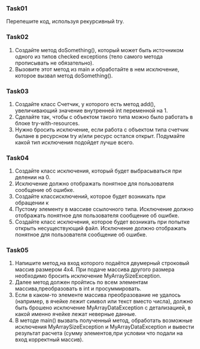 ### Task01
Перепешите код, используя рекурсивный try.
### Task02
1. Создайте метод doSomething(), который может быть источником одного из типов checked exceptions (тело самого метода прописывать не обязательно).
2. Вызовите этот метод из main и обработайте в нем исключение, которое вызвал метод doSomething().
### Task03
1. Создайте класс Счетчик, у которого есть метод add(), увеличивающий значение внутренней int переменной на 1. 
2. Сделайте так, чтобы с объектом такого типа можно было работать в блоке try-with-resources. 
3. Нужно бросить исключение, если работа с объектом типа счетчик былане в ресурсном try  и/или ресурс остался открыт. Подумайте какой тип исключения подойдет лучше всего.
### Task04
1. Создайте класс исключения, который будет выбрасываться при делении на 0.
2. Исключение должно отображать понятное для пользователя сообщение об ошибке.
2. Создайте классисключений, которое будет возникать при обращении к 
3. Пустому элементу в массиве ссылочного типа. Исключение должно  отображать понятное для пользователя сообщение об ошибке.
4. Создайте класс исключения, которое будет возникать при попытке открыть несуществующий файл. Исключение должно отображать понятное для
пользователя сообщение об ошибке.
### Task05
1. Напишите метод,на вход которого подаётся двумерный строковый массив размером 4х4. При подаче массива другого размера необходимо бросить исключение MyArraySizeException.
2. Далее метод должен пройтись по всем элементам массива,преобразовать в int и просуммировать. 
3. Если в каком-то элементе массива преобразование не удалось (например, в ячейке лежит символ или текст вместо числа), должно быть брошено исключение MyArrayDataException с детализацией, в какой именно ячейке лежат неверные 
данные.
4. В методе main() вызвать полученный метод, обработать возможные исключения MyArraySizeException и MyArrayDataException и вывести
результат расчета (сумму элементов,при условии что подали на вход корректный массив).